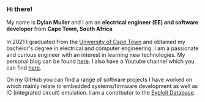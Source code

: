 ### Hi there!

My name is **Dylan Muller** and I am an **electrical engineer (EE) and software developer** from **Cape Town, South Africa**.<br/>
<br/>
In 2021 I graduated from the [University of Cape Town](https://www.uct.ac.za/) and obtained my bachelor's degree in electrical and computer engineering. I am a passionate and curious engineer with an interest in learning new technologies. My personal blog can be found [here](https://spacehen.github.io/). I also have a Youtube channel which you can find [here](https://www.youtube.com/channel/UCaMFkzhPAa8-6MzlFo5jz6Q).
 <br/>

On my GitHub you can find a range of software projects I have worked on which mainly relate to embedded systems/firmware development as well as IC (integrated circuit) emulation. I am a contributor to the [Exploit Database](https://www.exploit-db.com/?author=10901). 
